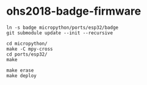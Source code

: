 # ohs2018-badge-firmware
```
ln -s badge micropython/ports/esp32/badge
git submodule update --init --recursive

cd micropython/
make -C mpy-cross
cd ports/esp32/
make

make erase
make deploy
```
